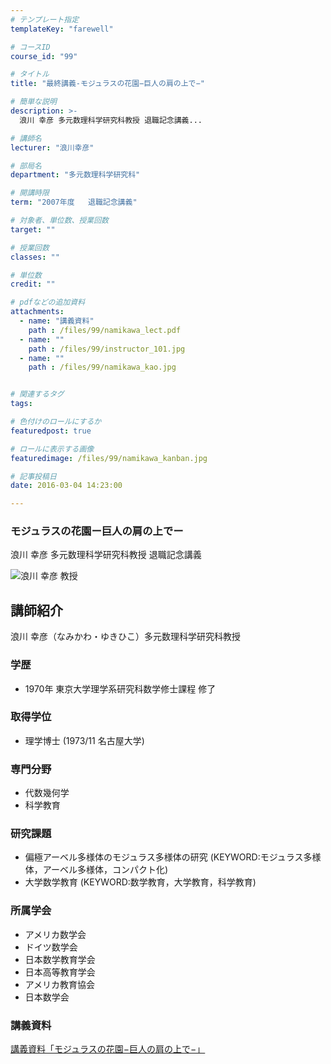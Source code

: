 ```yaml
---
# テンプレート指定
templateKey: "farewell"

# コースID
course_id: "99"

# タイトル
title: "最終講義-モジュラスの花園−巨人の肩の上で−"

# 簡単な説明
description: >-
  浪川 幸彦 多元数理科学研究科教授 退職記念講義...

# 講師名
lecturer: "浪川幸彦"

# 部局名
department: "多元数理科学研究科"

# 開講時限
term: "2007年度	退職記念講義"

# 対象者、単位数、授業回数
target: ""

# 授業回数
classes: ""

# 単位数
credit: ""

# pdfなどの追加資料
attachments: 
  - name: "講義資料" 
    path : /files/99/namikawa_lect.pdf
  - name: "" 
    path : /files/99/instructor_101.jpg
  - name: "" 
    path : /files/99/namikawa_kao.jpg


# 関連するタグ
tags:

# 色付けのロールにするか
featuredpost: true

# ロールに表示する画像
featuredimage: /files/99/namikawa_kanban.jpg

# 記事投稿日
date: 2016-03-04 14:23:00

---
```

### モジュラスの花園ー巨人の肩の上でー

浪川 幸彦 多元数理科学研究科教授 退職記念講義

![浪川 幸彦 教授](/files/99/namikawa_kao.jpg) 
## 講師紹介

浪川 幸彦（なみかわ・ゆきひこ）多元数理科学研究科教授 

### 学歴

  * 1970年 東京大学理学系研究科数学修士課程 修了

### 取得学位

  * 理学博士 (1973/11 名古屋大学)

### 専門分野

  * 代数幾何学
  * 科学教育

### 研究課題

  * 偏極アーベル多様体のモジュラス多様体の研究 (KEYWORD:モジュラス多様体，アーベル多様体，コンパクト化)
  * 大学数学教育 (KEYWORD:数学教育，大学教育，科学教育)

### 所属学会

  * アメリカ数学会
  * ドイツ数学会 
  * 日本数学教育学会
  * 日本高等教育学会 
  * アメリカ教育協会 
  * 日本数学会
### 講義資料


[講義資料「モジュラスの花園−巨人の肩の上で−」](/files/99/namikawa_lect.pdf) 

